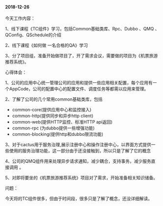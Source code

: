#### 2018-12-26

今天工作内容：

1、线下课程《TC组件》学习，包括Common基础类库、Rpc、Dubbo 、QMQ 、 QConfig、QSchedule的介绍

2、线下课程《如何做 一名合格的QA》学习

3、分了项目组，准备开始做项目了，开了需求会议，需要做的项目为《机票旅游推荐系统》。

心得体会：

1、公司的应用中心统一管理公司的应用和提供一些应用相关配置，每个应用有一个AppCode，公司的配置中心的配置文件、调度任务等都需以应用来管理。

2、了解了公司的几个常用common基础类库，包括 

* common-core(提供应用中心和监控接入)
* common-http(提供同步和异步http client)
* common-web(提供HTTP监控、标准HTTP api返回)
* common-rpc (为dubbo提供一些增强功能)
* common-blocking(提供http和dubbo限流功能)

3、对于cactus用于服务治理,展示注册中心和操作注册中心，以界面方式提供一些使用的服务治理功能，这一部分由于还没接触到，所以只是了解了它的概念

4、公司的QMQ组件用来处理异步请求通知，减少耦合，支持事务，减少服务直接调用 。

5、对即将要坐的《机票旅游推荐系统》项目对了需求，开始准备相关知识储备。

问题：

今天将的TC组件很多，但由于时间段，很多只是了解了概念，还没详细解读。